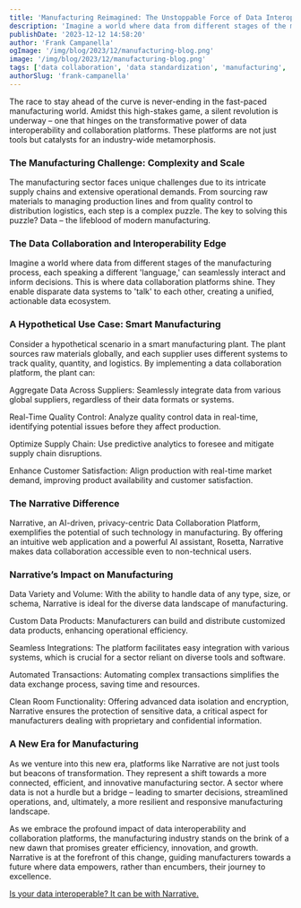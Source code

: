 ```yaml
---
title: 'Manufacturing Reimagined: The Unstoppable Force of Data Interoperability'
description: 'Imagine a world where data from different stages of the manufacturing process can seamlessly interact and inform decisions.'
publishDate: '2023-12-12 14:58:20'
author: 'Frank Campanella'
ogImage: '/img/blog/2023/12/manufacturing-blog.png'
image: '/img/blog/2023/12/manufacturing-blog.png'
tags: ['data collaboration', 'data standardization', 'manufacturing', 'rosetta stone']
authorSlug: 'frank-campanella'
---
```

The race to stay ahead of the curve is never-ending in the fast-paced manufacturing world. Amidst this high-stakes game, a silent revolution is underway – one that hinges on the transformative power of data interoperability and collaboration platforms. These platforms are not just tools but catalysts for an industry-wide metamorphosis.  

### The Manufacturing Challenge: Complexity and Scale  

The manufacturing sector faces unique challenges due to its intricate supply chains and extensive operational demands. From sourcing raw materials to managing production lines and from quality control to distribution logistics, each step is a complex puzzle. The key to solving this puzzle? Data – the lifeblood of modern manufacturing.

### The Data Collaboration and Interoperability Edge  

Imagine a world where data from different stages of the manufacturing process, each speaking a different 'language,' can seamlessly interact and inform decisions. This is where data collaboration platforms shine. They enable disparate data systems to 'talk' to each other, creating a unified, actionable data ecosystem.

### A Hypothetical Use Case: Smart Manufacturing  

Consider a hypothetical scenario in a smart manufacturing plant. The plant sources raw materials globally, and each supplier uses different systems to track quality, quantity, and logistics. By implementing a data collaboration platform, the plant can:  
  
Aggregate Data Across Suppliers: Seamlessly integrate data from various global suppliers, regardless of their data formats or systems.  
  
Real-Time Quality Control: Analyze quality control data in real-time, identifying potential issues before they affect production.  
  
Optimize Supply Chain: Use predictive analytics to foresee and mitigate supply chain disruptions.

Enhance Customer Satisfaction: Align production with real-time market demand, improving product availability and customer satisfaction.

### The Narrative Difference  

Narrative, an AI-driven, privacy-centric Data Collaboration Platform, exemplifies the potential of such technology in manufacturing. By offering an intuitive web application and a powerful AI assistant, Rosetta, Narrative makes data collaboration accessible even to non-technical users.

### Narrative’s Impact on Manufacturing  

Data Variety and Volume: With the ability to handle data of any type, size, or schema, Narrative is ideal for the diverse data landscape of manufacturing.  
  
Custom Data Products: Manufacturers can build and distribute customized data products, enhancing operational efficiency.  
  
Seamless Integrations: The platform facilitates easy integration with various systems, which is crucial for a sector reliant on diverse tools and software.  
  
Automated Transactions: Automating complex transactions simplifies the data exchange process, saving time and resources.  
  
Clean Room Functionality: Offering advanced data isolation and encryption, Narrative ensures the protection of sensitive data, a critical aspect for manufacturers dealing with proprietary and confidential information.

### A New Era for Manufacturing  

As we venture into this new era, platforms like Narrative are not just tools but beacons of transformation. They represent a shift towards a more connected, efficient, and innovative manufacturing sector. A sector where data is not a hurdle but a bridge – leading to smarter decisions, streamlined operations, and, ultimately, a more resilient and responsive manufacturing landscape.  
  
As we embrace the profound impact of data interoperability and collaboration platforms, the manufacturing industry stands on the brink of a new dawn that promises greater efficiency, innovation, and growth. Narrative is at the forefront of this change, guiding manufacturers towards a future where data empowers, rather than encumbers, their journey to excellence.

[Is your data interoperable? It can be with Narrative.](/contact)
